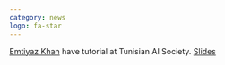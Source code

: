 ```yaml
---
category: news
logo: fa-star
---
```


[Emtiyaz Khan](https://emtiyaz.github.io/) have tutorial at Tunisian AI Society. [Slides](https://emtiyaz.github.io/papers/May17_2024_TunisiaAI.pdf)
  